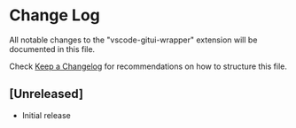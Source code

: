 # Change Log

All notable changes to the "vscode-gitui-wrapper" extension will be documented in this file.

Check [Keep a Changelog](http://keepachangelog.com/) for recommendations on how to structure this file.

## [Unreleased]

- Initial release